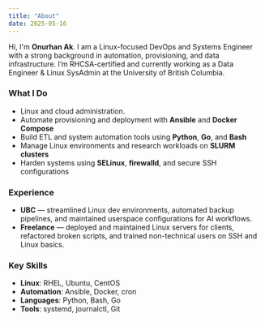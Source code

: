 ```yaml
---
title: "About"
date: 2025-05-16
---
```


Hi, I'm **Onurhan Ak**. I am a Linux-focused DevOps and Systems Engineer with a strong background in automation, provisioning, and data infrastructure. I’m RHCSA-certified and currently working as a Data Engineer & Linux SysAdmin at the University of British Columbia.

### What I Do

- Linux and cloud administration.
- Automate provisioning and deployment with **Ansible** and **Docker Compose**
- Build ETL and system automation tools using **Python**, **Go**, and **Bash**
- Manage Linux environments and research workloads on **SLURM clusters**
- Harden systems using **SELinux**, **firewalld**, and secure SSH configurations

### Experience

- **UBC** — streamlined Linux dev environments, automated backup pipelines, and maintained userspace configurations for AI workflows.
- **Freelance** — deployed and maintained Linux servers for clients, refactored broken scripts, and trained non-technical users on SSH and Linux basics.

### Key Skills

- **Linux**: RHEL, Ubuntu, CentOS
- **Automation**: Ansible, Docker, cron
- **Languages**: Python, Bash, Go
- **Tools**: systemd, journalctl, Git


